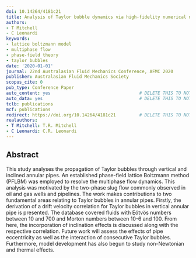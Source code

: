 ```yaml
---
doi: 10.14264/4181c21
title: Analysis of Taylor bubble dynamics via high-fidelity numerical modelling
authors:
- T Mitchell
- C Leonardi
keywords:
- lattice boltzmann model
- multiphase flow
- phase-field theory
- taylor bubbles
date: '2020-01-01'
journal: 22nd Australasian Fluid Mechanics Conference, AFMC 2020
publisher: Australasian Fluid Mechanics Society
scopus_cite: 0
pub_type: Conference Paper
auto_content: yes                                  # DELETE THIS TO NOT AUTO GENERATE CONTENT
auto_data: yes                                     # DELETE THIS TO NOT AUTO GENERATE METADATA
tclb: publications
mcf: publications
redirect: https://doi.org/10.14264/4181c21         # DELETE THIS TO NOT REDIRECT
realauthors:
- T Mitchell: T.R. Mitchell
- C Leonardi: C.R. Leonardi
---
```



## Abstract
This study analyses the propagation of Taylor bubbles through vertical and inclined annular pipes. An established phase-field lattice Boltzmann method (PFLBM) was employed to resolve the multiphase flow dynamics. This analysis was motivated by the two-phase slug flow commonly observed in oil and gas wells and pipelines. The work makes contributions to two fundamental areas relating to Taylor bubbles in annular pipes. Firstly, the derivation of a drift velocity correlation for Taylor bubbles in vertical annular pipe is presented. The database covered fluids with Eötvös numbers between 10 and 700 and Morton numbers between 10-6 and 100. From here, the incorporation of inclination effects is discussed along with the respective correlation. Future work will assess the effects of pipe eccentricity as well as the interaction of consecutive Taylor bubbles. Furthermore, model development has also begun to study non-Newtonian and thermal effects.

